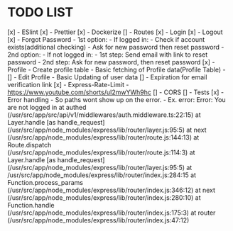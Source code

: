 # TODO LIST

[x] - ESlint
[x] - Prettier
[x] - Dockerize
[] - Routes
      [x] - Login
      [x] - Logout
      [x] - Forgot Password
            - 1st option:
              - If logged in:
                - Check if account exists(additional checking)
                - Ask for new password then reset password
            - 2nd option:
              - If not logged in:
                - 1st step: Send email with link to reset password
                - 2nd step: Ask for new password, then reset password
      [x] - Profile
            - Create profile table
            - Basic fetching of Profile data(Profile Table)
            - 
      [] - Edit Profile
            - Basic Updating of user data
      [] - Expiration for email verification link
[x] - Express-Rate-Limit
      - https://www.youtube.com/shorts/uI2mwYWh9hc
[] - CORS
[] - Tests
[x] - Error handling
      - So paths wont show up on the error.
        - Ex. error:
            Error: You are not logged in
            at authed (/usr/src/app/src/api/v1/middlewares/auth.middleware.ts:22:15)
            at Layer.handle [as handle_request] (/usr/src/app/node_modules/express/lib/router/layer.js:95:5)
            at next (/usr/src/app/node_modules/express/lib/router/route.js:144:13)
            at Route.dispatch (/usr/src/app/node_modules/express/lib/router/route.js:114:3)
            at Layer.handle [as handle_request] (/usr/src/app/node_modules/express/lib/router/layer.js:95:5)
            at /usr/src/app/node_modules/express/lib/router/index.js:284:15
            at Function.process_params (/usr/src/app/node_modules/express/lib/router/index.js:346:12)
            at next (/usr/src/app/node_modules/express/lib/router/index.js:280:10)
            at Function.handle (/usr/src/app/node_modules/express/lib/router/index.js:175:3)
            at router (/usr/src/app/node_modules/express/lib/router/index.js:47:12)